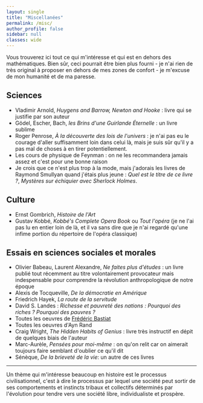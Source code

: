 ```yaml
---
layout: single
title: "Miscellanées"
permalink: /misc/
author_profile: false
sidebar: null
classes: wide
---
```

Vous trouverez ici tout ce qui m'intéresse et qui est en dehors des mathématiques. Bien sûr, ceci pourrait être bien plus fourni - je n'ai rien de très original à proposer en dehors de mes zones de confort - je m'excuse de mon humanité et de ma paresse.

## Sciences
- Vladimir Arnold, *Huygens and Barrow, Newton and Hooke* : livre qui se justifie par son auteur
- Gödel, Escher, Bach, *les Brins d'une Guirlande Éternelle* : un livre sublime
- Roger Penrose, *À la découverte des lois de l'univers* : je n'ai pas eu le courage d'aller suffisamment loin dans celui là, mais je suis sûr qu'il y a pas mal de choses à en tirer potentiellement.
- Les cours de physique de Feynman : on ne les recommandera jamais assez et c'est pour une bonne raison
- Je crois que ce n'est plus trop à la mode, mais j'adorais les livres de Raymond Smullyan quand j'étais plus jeune : *Quel est le titre de ce livre ?*, *Mystères sur échiquier avec Sherlock Holmes*. 

## Culture
- Ernst Gombrich, *Histoire de l'Art*
- Gustav Kobbé, *Kobbé's Complete Opera Book* ou *Tout l'opéra* (je ne l'ai pas lu en entier loin de là, et il va sans dire que je n'ai regardé qu'une infime portion du répertoire de l'opéra classique)


## Essais en sciences sociales et morales
- Olivier Babeau, Laurent Alexandre, *Ne faites plus d'études* : un livre publié tout récemment au titre volontairement provocateur mais indespensable pour comprendre la révolution anthropologique de notre époque
- Alexis de Tocqueville, *De la démocratie en Amérique*
- Friedrich Hayek, *La route de la servitude*
- David S. Landes : *Richesse et pauvreté des nations : Pourquoi des riches ? Pourquoi des pauvres ?*
- Toutes les oeuvres de [Frédéric Bastiat](http://bastiat.org/)
- Toutes les oeuvres d'Ayn Rand
- Craig Wright, *The Hidden Habits of Genius* : livre très instructif en dépit de quelques biais de l'auteur
- Marc-Aurèle, *Pensées pour moi-même* : on qu'on relit car on aimerait toujours faire semblant d'oublier ce qu'il dit 
- Sénèque, *De la brieveté de la vie*: un autre de ces livres
---
Un thème qui m'intéresse beaucoup en histoire est le processus civilisationnel, c'est à dire le processus par lequel une société peut sortir de ses comportements et instincts tribaux et collectifs déterminés par l'évolution pour tendre vers une société libre, individualiste et prospère.





